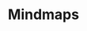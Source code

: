 ---
title: Mindmaps
description: Learn DevOps, DevSecOps, MLOps, AIOps

enable: true
bannertext: "Mindmaps: For Quick Capture | this page is WIP"
# bannertext_color: "white"
# bannerimage: images/banner/mindmaps-page/undraw_mindmap_banner3.svg

all_mindmaps_button:
  label: "All Mindmaps"
  link: "/mindmaps"

ignoreSearch: true
---
